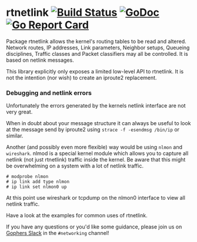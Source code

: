 rtnetlink [![Build Status](https://travis-ci.org/jsimonetti/rtnetlink.svg?branch=master)](https://travis-ci.org/jsimonetti/rtnetlink) [![GoDoc](https://godoc.org/github.com/jsimonetti/rtnetlink?status.svg)](https://godoc.org/github.com/jsimonetti/rtnetlink) [![Go Report Card](https://goreportcard.com/badge/github.com/jsimonetti/rtnetlink)](https://goreportcard.com/report/github.com/jsimonetti/rtnetlink)
=======

Package rtnetlink allows the kernel's routing tables to be read and
altered. Network routes, IP addresses, Link parameters, Neighbor setups,
Queueing disciplines, Traffic classes and Packet classifiers may all be
controlled. It is based on netlink messages.

This library explicitly only exposes a limited low-level API to
rtnetlink. It is not the intention (nor wish) to create an iproute2
replacement.

### Debugging and netlink errors
Unfortunately the errors generated by the kernels netlink interface are
not very great.

When in doubt about your message structure it can always be useful to
look at the message send by iproute2 using `strace -f -esendmsg /bin/ip`
or similar.

Another (and possibly even more flexible) way would be using `nlmon` and
`wireshark`. nlmod is a special kernel module which allows you to
capture all netlink (not just rtnetlink) traffic inside the kernel. Be
aware that this might be overwhelming on a system with a lot of netlink
traffic.

```
# modprobe nlmon
# ip link add type nlmon
# ip link set nlmon0 up
```

At this point use wireshark or tcpdump on the nlmon0 interface to view
all netlink traffic.

Have a look at the examples for common uses of rtnetlink.

If you have any questions or you'd like some guidance, please join us on
[Gophers Slack](https://invite.slack.golangbridge.org) in the `#networking`
channel!
